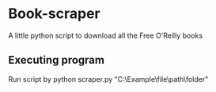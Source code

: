 # Book-scraper

A little python script to download all the Free O'Reilly books

## Executing program

Run script by python scraper.py "C:\\Example\\file\\path\\folder"